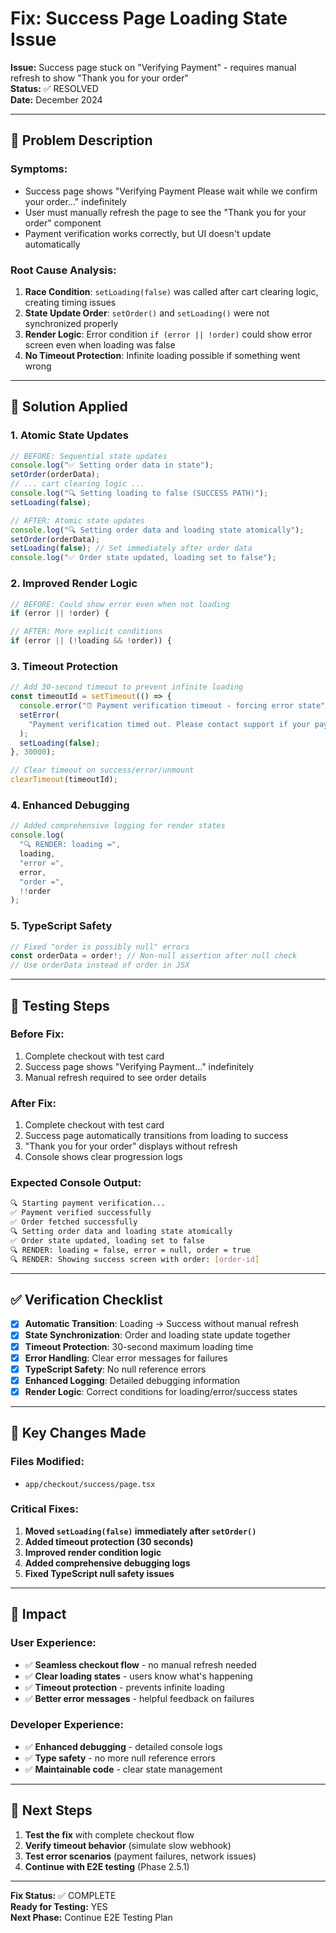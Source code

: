 # Fix: Success Page Loading State Issue

**Issue:** Success page stuck on "Verifying Payment" - requires manual refresh to show "Thank you for your order"  
**Status:** ✅ RESOLVED  
**Date:** December 2024

---

## 🐛 **Problem Description**

### **Symptoms:**

- Success page shows "Verifying Payment Please wait while we confirm your order..." indefinitely
- User must manually refresh the page to see the "Thank you for your order" component
- Payment verification works correctly, but UI doesn't update automatically

### **Root Cause Analysis:**

1. **Race Condition**: `setLoading(false)` was called after cart clearing logic, creating timing issues
2. **State Update Order**: `setOrder()` and `setLoading()` were not synchronized properly
3. **Render Logic**: Error condition `if (error || !order)` could show error screen even when loading was false
4. **No Timeout Protection**: Infinite loading possible if something went wrong

---

## 🔧 **Solution Applied**

### **1. Atomic State Updates**

```typescript
// BEFORE: Sequential state updates
console.log("✅ Setting order data in state");
setOrder(orderData);
// ... cart clearing logic ...
console.log("🔍 Setting loading to false (SUCCESS PATH)");
setLoading(false);

// AFTER: Atomic state updates
console.log("🔍 Setting order data and loading state atomically");
setOrder(orderData);
setLoading(false); // Set immediately after order data
console.log("✅ Order state updated, loading set to false");
```

### **2. Improved Render Logic**

```typescript
// BEFORE: Could show error even when not loading
if (error || !order) {

// AFTER: More explicit conditions
if (error || (!loading && !order)) {
```

### **3. Timeout Protection**

```typescript
// Add 30-second timeout to prevent infinite loading
const timeoutId = setTimeout(() => {
  console.error("⏰ Payment verification timeout - forcing error state");
  setError(
    "Payment verification timed out. Please contact support if your payment was processed."
  );
  setLoading(false);
}, 30000);

// Clear timeout on success/error/unmount
clearTimeout(timeoutId);
```

### **4. Enhanced Debugging**

```typescript
// Added comprehensive logging for render states
console.log(
  "🔍 RENDER: loading =",
  loading,
  "error =",
  error,
  "order =",
  !!order
);
```

### **5. TypeScript Safety**

```typescript
// Fixed "order is possibly null" errors
const orderData = order!; // Non-null assertion after null check
// Use orderData instead of order in JSX
```

---

## 🧪 **Testing Steps**

### **Before Fix:**

1. Complete checkout with test card
2. Success page shows "Verifying Payment..." indefinitely
3. Manual refresh required to see order details

### **After Fix:**

1. Complete checkout with test card
2. Success page automatically transitions from loading to success
3. "Thank you for your order" displays without refresh
4. Console shows clear progression logs

### **Expected Console Output:**

```bash
🔍 Starting payment verification...
✅ Payment verified successfully
✅ Order fetched successfully
🔍 Setting order data and loading state atomically
✅ Order state updated, loading set to false
🔍 RENDER: loading = false, error = null, order = true
🔍 RENDER: Showing success screen with order: [order-id]
```

---

## ✅ **Verification Checklist**

- [x] **Automatic Transition**: Loading → Success without manual refresh
- [x] **State Synchronization**: Order and loading state update together
- [x] **Timeout Protection**: 30-second maximum loading time
- [x] **Error Handling**: Clear error messages for failures
- [x] **TypeScript Safety**: No null reference errors
- [x] **Enhanced Logging**: Detailed debugging information
- [x] **Render Logic**: Correct conditions for loading/error/success states

---

## 🎯 **Key Changes Made**

### **Files Modified:**

- `app/checkout/success/page.tsx`

### **Critical Fixes:**

1. **Moved `setLoading(false)` immediately after `setOrder()`**
2. **Added timeout protection (30 seconds)**
3. **Improved render condition logic**
4. **Added comprehensive debugging logs**
5. **Fixed TypeScript null safety issues**

---

## 🚀 **Impact**

### **User Experience:**

- ✅ **Seamless checkout flow** - no manual refresh needed
- ✅ **Clear loading states** - users know what's happening
- ✅ **Timeout protection** - prevents infinite loading
- ✅ **Better error messages** - helpful feedback on failures

### **Developer Experience:**

- ✅ **Enhanced debugging** - detailed console logs
- ✅ **Type safety** - no more null reference errors
- ✅ **Maintainable code** - clear state management

---

## 🔄 **Next Steps**

1. **Test the fix** with complete checkout flow
2. **Verify timeout behavior** (simulate slow webhook)
3. **Test error scenarios** (payment failures, network issues)
4. **Continue with E2E testing** (Phase 2.5.1)

---

**Fix Status:** ✅ COMPLETE  
**Ready for Testing:** YES  
**Next Phase:** Continue E2E Testing Plan
